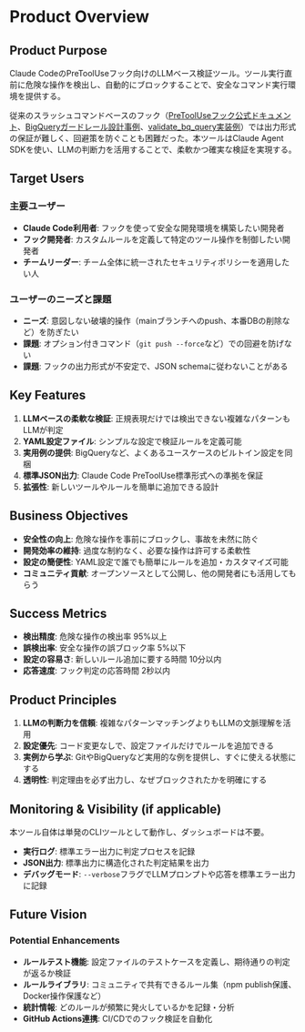 # Product Overview

## Product Purpose

Claude CodeのPreToolUseフック向けのLLMベース検証ツール。ツール実行直前に危険な操作を検出し、自動的にブロックすることで、安全なコマンド実行環境を提供する。

従来のスラッシュコマンドベースのフック（[PreToolUseフック公式ドキュメント](https://docs.claude.com/en/docs/claude-code/hooks#pretooluse-decision-control)、[BigQueryガードレール設計事例](https://www.yasuhisay.info/entry/2025/08/31/144559)、[validate_bq_query実装例](https://github.com/syou6162/claude-code-commands/blob/main/commands/validate_bq_query.md)）では出力形式の保証が難しく、回避策を防ぐことも困難だった。本ツールはClaude Agent SDKを使い、LLMの判断力を活用することで、柔軟かつ確実な検証を実現する。

## Target Users

### 主要ユーザー
- **Claude Code利用者**: フックを使って安全な開発環境を構築したい開発者
- **フック開発者**: カスタムルールを定義して特定のツール操作を制御したい開発者
- **チームリーダー**: チーム全体に統一されたセキュリティポリシーを適用したい人

### ユーザーのニーズと課題
- **ニーズ**: 意図しない破壊的操作（mainブランチへのpush、本番DBの削除など）を防ぎたい
- **課題**: オプション付きコマンド（`git push --force`など）での回避を防げない
- **課題**: フックの出力形式が不安定で、JSON schemaに従わないことがある

## Key Features

1. **LLMベースの柔軟な検証**: 正規表現だけでは検出できない複雑なパターンもLLMが判定
2. **YAML設定ファイル**: シンプルな設定で検証ルールを定義可能
3. **実用例の提供**: BigQueryなど、よくあるユースケースのビルトイン設定を同梱
4. **標準JSON出力**: Claude Code PreToolUse標準形式への準拠を保証
5. **拡張性**: 新しいツールやルールを簡単に追加できる設計

## Business Objectives

- **安全性の向上**: 危険な操作を事前にブロックし、事故を未然に防ぐ
- **開発効率の維持**: 過度な制約なく、必要な操作は許可する柔軟性
- **設定の簡便性**: YAML設定で誰でも簡単にルールを追加・カスタマイズ可能
- **コミュニティ貢献**: オープンソースとして公開し、他の開発者にも活用してもらう

## Success Metrics

- **検出精度**: 危険な操作の検出率 95%以上
- **誤検出率**: 安全な操作の誤ブロック率 5%以下
- **設定の容易さ**: 新しいルール追加に要する時間 10分以内
- **応答速度**: フック判定の応答時間 2秒以内

## Product Principles

1. **LLMの判断力を信頼**: 複雑なパターンマッチングよりもLLMの文脈理解を活用
2. **設定優先**: コード変更なしで、設定ファイルだけでルールを追加できる
3. **実例から学ぶ**: GitやBigQueryなど実用的な例を提供し、すぐに使える状態にする
4. **透明性**: 判定理由を必ず出力し、なぜブロックされたかを明確にする

## Monitoring & Visibility (if applicable)

本ツール自体は単発のCLIツールとして動作し、ダッシュボードは不要。

- **実行ログ**: 標準エラー出力に判定プロセスを記録
- **JSON出力**: 標準出力に構造化された判定結果を出力
- **デバッグモード**: `--verbose`フラグでLLMプロンプトや応答を標準エラー出力に記録

## Future Vision

### Potential Enhancements
- **ルールテスト機能**: 設定ファイルのテストケースを定義し、期待通りの判定が返るか検証
- **ルールライブラリ**: コミュニティで共有できるルール集（npm publish保護、Docker操作保護など）
- **統計情報**: どのルールが頻繁に発火しているかを記録・分析
- **GitHub Actions連携**: CI/CDでのフック検証を自動化
